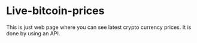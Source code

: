 # Live-bitcoin-prices
This is just web page where you can see latest crypto currency prices.
It is done by using an API.
